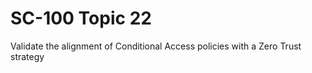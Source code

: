# SC-100 Topic 22

Validate the alignment of Conditional Access policies with a Zero Trust strategy
